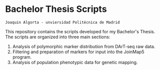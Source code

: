 # Bachelor Thesis Scripts

    Joaquin Algorta - unviersidad Politécnica de Madrid
This repository contains the scripts developed for my Bachelor's Thesis. The scripts are organized into three main sections:
1. Analysis of polymorphic marker distribution from DArT-seq raw data.
2. Filtering and preparation of markers for input into the JoinMap5 program.
3. Analysis of population phenotypic data for genetic mapping.
